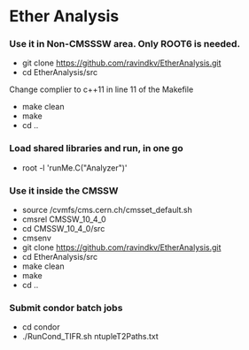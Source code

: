 # Ether Analysis
  
### Use it in Non-CMSSSW area. Only ROOT6 is needed.
* git clone https://github.com/ravindkv/EtherAnalysis.git
* cd EtherAnalysis/src

Change complier to c++11 in line 11 of the Makefile

* make clean 
* make
* cd .. 

### Load shared libraries and run, in one go ### 
* root -l 'runMe.C("Analyzer")'

 
### Use it inside the CMSSW  ###  
* source /cvmfs/cms.cern.ch/cmsset_default.sh
* cmsrel CMSSW_10_4_0
* cd CMSSW_10_4_0/src
* cmsenv
* git clone https://github.com/ravindkv/EtherAnalysis.git
* cd EtherAnalysis/src
* make clean 
* make
* cd .. 

### Submit condor batch jobs  ###

* cd condor
* ./RunCond_TIFR.sh ntupleT2Paths.txt
